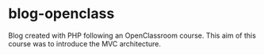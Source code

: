 # blog-openclass

Blog created with PHP following an OpenClassroom course. This aim of this course was to introduce the MVC architecture.
